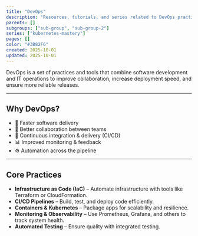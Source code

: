 ```yaml
---
title: "DevOps"
description: "Resources, tutorials, and series related to DevOps practices, tools, and automation."
parents: []
subgroups: ["sub-group", "sub-group-2"]
series: ["kubernetes-mastery"]
pages: []
color: "#3B82F6"
created: 2025-10-01
updated: 2025-10-01
---
```



DevOps is a set of practices and tools that combine software development and IT operations to improve collaboration, increase deployment speed, and ensure more reliable releases.

---

## Why DevOps?

- 🚀 Faster software delivery  
- 🤝 Better collaboration between teams  
- 🔁 Continuous integration & delivery (CI/CD)  
- 📊 Improved monitoring & feedback  
- ⚙️ Automation across the pipeline

---

## Core Practices

- **Infrastructure as Code (IaC)** – Automate infrastructure with tools like Terraform or CloudFormation.  
- **CI/CD Pipelines** – Build, test, and deploy code efficiently.  
- **Containers & Kubernetes** – Package apps for scalability and resilience.  
- **Monitoring & Observability** – Use Prometheus, Grafana, and others to track system health.  
- **Automated Testing** – Ensure quality with integrated testing.
